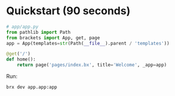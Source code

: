 # Quickstart (90 seconds)

```python
# app/app.py
from pathlib import Path
from brackets import App, get, page
app = App(templates=str(Path(__file__).parent / 'templates'))

@get('/')
def home():
    return page('pages/index.bx', title='Welcome', _app=app)
```
Run:
```
brx dev app.app:app
```
